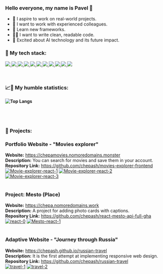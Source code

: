 ### Hello everyone, my name is Pavel 👋<br>

- 🎯 I aspire to work on real-world projects.
- 🔞 I want to work with experienced colleagues.
- 🏫 Learn new frameworks.
- ✍🏻 I want to write clean, readable code.
- 🤖 Excited about AI technology and its future impact.

### 🔨 My tech stack:

<p align="left">
  <a href="https://skillicons.dev" title="vscode">
    <img src="https://skillicons.dev/icons?i=vscode" />
  </a>
  <a href="https://skillicons.dev" title="GIT">
    <img src="https://skillicons.dev/icons?i=git"/>
  </a>
   <a href="https://skillicons.dev" title="github">
    <img src="https://skillicons.dev/icons?i=github" />
  </a>
  <a href="https://skillicons.dev" title="HTML">
    <img src="https://skillicons.dev/icons?i=html" />
  </a>
  <a href="https://skillicons.dev" title="CSS">
    <img src="https://skillicons.dev/icons?i=css" />
  </a>
  <a href="https://skillicons.dev" title="Express">
    <img src="https://skillicons.dev/icons?i=express" />
  </a>
  <a href="https://skillicons.dev" title="JavaScript">
    <img src="https://skillicons.dev/icons?i=js" />
  </a>
  <a href="https://skillicons.dev" title="NodeJS">
    <img src="https://skillicons.dev/icons?i=nodejs" />
  </a>
  <a href="https://skillicons.dev" title="MongoDB">
    <img src="https://skillicons.dev/icons?i=mongodb" />
  </a>
  <a href="https://skillicons.dev" title="React">
    <img src="https://skillicons.dev/icons?i=react" />
  </a>
  <a href="https://skillicons.dev" title="Sass">
    <img src="https://skillicons.dev/icons?i=sass" />
  </a>
</p></br>

### 📈🐌 My humble statistics:

#### ![Top Langs](https://github-readme-stats.vercel.app/api/top-langs/?username=chepash&layout=compact)

</br>
</br>

### 🌱 Projects:

### Portfolio Website - "Movies explorer"

**Website:** https://chepamovies.nomoredomains.monster</br>
**Description:** You can search for movies and save them in your account.</br>
**Repository Link:** https://github.com/chepash/movies-explorer-frontend</br>
<a href="https://postimg.cc/vg6kfz9z" target="_blank"><img src="https://i.postimg.cc/vg6kfz9z/Movie-explorer-react-1.png" alt="Movie-explorer-react-1"/></a> <a href="https://postimg.cc/NynZKVyF" target="_blank"><img src="https://i.postimg.cc/NynZKVyF/Movie-explorer-react-2.png" alt="Movie-explorer-react-2"/></a> <a href="https://postimg.cc/06jL2xyh" target="_blank"><img src="https://i.postimg.cc/06jL2xyh/Movie-explorer-react-3.png" alt="Movie-explorer-react-3"/></a><br/><br/>

### Project: Mesto (Place)

**Website:** https://chepa.nomoredomains.work</br>
**Description:** A project for adding photo cards with captions.</br>
**Repository Link:** https://github.com/chepash/react-mesto-api-full-gha</br>
<a href="https://postimg.cc/rRXbJrNL" target="_blank"><img src="https://i.postimg.cc/rRXbJrNL/react-0.png" alt="react-0"/></a> <a href="https://postimg.cc/DWgL5Jkb" target="_blank"><img src="https://i.postimg.cc/DWgL5Jkb/Mesto-react-1.png" alt="Mesto-react-1"/></a><br/><br/>

### Adaptive Website - "Journey through Russia"

**Website:** https://chepash.github.io/russian-travel</br>
**Description:** It is the first attempt at implementing responsive web design.</br>
**Repository Link:** https://github.com/chepash/russian-travel</br>
<a href="https://postimg.cc/7ft2C81S" target="_blank"><img src="https://i.postimg.cc/7ft2C81S/travel-1.png" alt="travel-1"/></a> <a href="https://postimg.cc/yDJScQnt" target="_blank"><img src="https://i.postimg.cc/yDJScQnt/travel-2.png" alt="travel-2"/></a><br/><br/>
